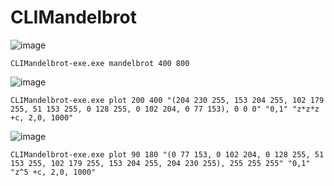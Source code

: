 # CLIMandelbrot

![image](https://github.com/suhaib-afzal/CLIMandelbrot/assets/67964638/3f4598a5-9fdf-4352-8652-52fc32ee8b76)

    CLIMandelbrot-exe.exe mandelbrot 400 800


![image](https://github.com/suhaib-afzal/CLIMandelbrot/assets/67964638/00de5d7d-4bd5-4ff7-9155-6d343ec8b5ed)

    CLIMandelbrot-exe.exe plot 200 400 "(204 230 255, 153 204 255, 102 179 255, 51 153 255, 0 128 255, 0 102 204, 0 77 153), 0 0 0" "0,1" "z*z*z +c, 2,0, 1000"

![image](https://github.com/suhaib-afzal/CLIMandelbrot/assets/67964638/7ffef1bb-2030-4df7-9a66-86e4587d4bc4)

    CLIMandelbrot-exe.exe plot 90 180 "(0 77 153, 0 102 204, 0 128 255, 51 153 255, 102 179 255, 153 204 255, 204 230 255), 255 255 255" "0,1" "z^5 +c, 2,0, 1000"
